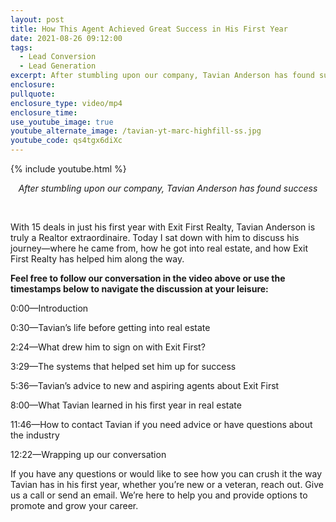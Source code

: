 ```yaml
---
layout: post
title: How This Agent Achieved Great Success in His First Year
date: 2021-08-26 09:12:00
tags:
  - Lead Conversion
  - Lead Generation
excerpt: After stumbling upon our company, Tavian Anderson has found success
enclosure:
pullquote:
enclosure_type: video/mp4
enclosure_time:
use_youtube_image: true
youtube_alternate_image: /tavian-yt-marc-highfill-ss.jpg
youtube_code: qs4tgx6diXc
---
```

{% include youtube.html %}

<p style="text-align:center;"><em>After stumbling upon our company, Tavian Anderson has found success</em></p>

&nbsp;

With 15 deals in just his first year with Exit First Realty, Tavian Anderson is truly a Realtor extraordinaire. Today I sat down with him to discuss his journey—where he came from, how he got into real estate, and how Exit First Realty has helped him along the way.

**Feel free to follow our conversation in the video above or use the timestamps below to navigate the discussion at your leisure:**

0:00—Introduction

0:30—Tavian’s life before getting into real estate

2:24—What drew him to sign on with Exit First?

3:29—The systems that helped set him up for success

5:36—Tavian’s advice to new and aspiring agents about Exit First

8:00—What Tavian learned in his first year in real estate

11:46—How to contact Tavian if you need advice or have questions about the industry

12:22—Wrapping up our conversation

If you have any questions or would like to see how you can crush it the way Tavian has in his first year, whether you’re new or a veteran, reach out. Give us a call or send an email. We’re here to help you and provide options to promote and grow your career.
